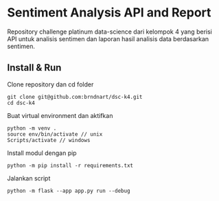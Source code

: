 # Sentiment Analysis API and Report
Repository challenge platinum data-science dari kelompok 4 yang berisi  
API untuk analisis sentimen dan laporan hasil analisis data berdasarkan sentimen.

## Install & Run
Clone repository dan cd folder
```
git clone git@github.com:brndnart/dsc-k4.git
cd dsc-k4
```
Buat virtual environment dan aktifkan
```
python -m venv .
source env/bin/activate // unix
Scripts/activate // windows
```
Install modul dengan pip
```
python -m pip install -r requirements.txt
```
Jalankan script
```
python -m flask --app app.py run --debug
```

